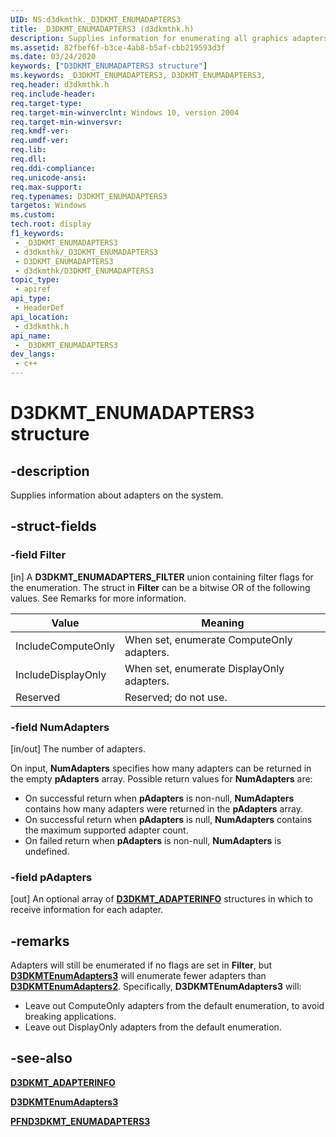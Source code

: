 ```yaml
---
UID: NS:d3dkmthk._D3DKMT_ENUMADAPTERS3
title: _D3DKMT_ENUMADAPTERS3 (d3dkmthk.h)
description: Supplies information for enumerating all graphics adapters on the system.
ms.assetid: 82fbef6f-b3ce-4ab8-b5af-cbb219593d3f
ms.date: 03/24/2020
keywords: ["D3DKMT_ENUMADAPTERS3 structure"]
ms.keywords: _D3DKMT_ENUMADAPTERS3, D3DKMT_ENUMADAPTERS3,
req.header: d3dkmthk.h
req.include-header: 
req.target-type: 
req.target-min-winverclnt: Windows 10, version 2004
req.target-min-winversvr: 
req.kmdf-ver: 
req.umdf-ver: 
req.lib: 
req.dll: 
req.ddi-compliance: 
req.unicode-ansi: 
req.max-support: 
req.typenames: D3DKMT_ENUMADAPTERS3
targetos: Windows
ms.custom: 
tech.root: display
f1_keywords:
 - _D3DKMT_ENUMADAPTERS3
 - d3dkmthk/_D3DKMT_ENUMADAPTERS3
 - D3DKMT_ENUMADAPTERS3
 - d3dkmthk/D3DKMT_ENUMADAPTERS3
topic_type:
 - apiref
api_type:
 - HeaderDef
api_location:
 - d3dkmthk.h
api_name:
 - _D3DKMT_ENUMADAPTERS3
dev_langs:
 - c++
---
```


# D3DKMT_ENUMADAPTERS3 structure

## -description

Supplies information about adapters on the system.

## -struct-fields

### -field Filter

[in] A **D3DKMT_ENUMADAPTERS_FILTER** union containing filter flags for the enumeration. The struct in **Filter** can be a bitwise OR of the following values. See Remarks for more information.

| Value | Meaning |
| ----- | ------- |
| IncludeComputeOnly | When set, enumerate ComputeOnly adapters. |
| IncludeDisplayOnly | When set, enumerate DisplayOnly adapters. |
| Reserved           | Reserved; do not use.                     |

### -field NumAdapters

[in/out] The number of adapters.

On input, **NumAdapters** specifies how many adapters can be returned in the empty **pAdapters** array. Possible return values for **NumAdapters** are:

- On successful return when **pAdapters** is non-null, **NumAdapters** contains how many adapters were returned in the **pAdapters** array.
- On successful return when **pAdapters** is null, **NumAdapters** contains the maximum supported adapter count.
- On failed return when **pAdapters** is non-null, **NumAdapters** is undefined.

### -field pAdapters

[out] An optional array of [**D3DKMT_ADAPTERINFO**](ns-d3dkmthk-_d3dkmt_adapterinfo.md) structures in which to receive information for each adapter.

## -remarks

Adapters will still be enumerated if no flags are set in **Filter**, but [**D3DKMTEnumAdapters3**](nf-d3dkmthk-d3dkmtenumadapters3.md) will enumerate fewer adapters than [**D3DKMTEnumAdapters2**](nf-d3dkmthk-d3dkmtenumadapters2.md). Specifically, **D3DKMTEnumAdapters3** will:

- Leave out ComputeOnly adapters from the default enumeration, to avoid breaking applications.
- Leave out DisplayOnly adapters from the default enumeration.

## -see-also

[**D3DKMT_ADAPTERINFO**](ns-d3dkmthk-_d3dkmt_adapterinfo.md)

[**D3DKMTEnumAdapters3**](nf-d3dkmthk-d3dkmtenumadapters3.md)

[**PFND3DKMT_ENUMADAPTERS3**](nc-d3dkmthk-pfnd3dkmt_enumadapters3.md)
